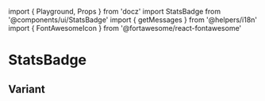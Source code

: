 import { Playground, Props } from 'docz'
import StatsBadge from '@components/ui/StatsBadge'
import { getMessages } from '@helpers/i18n'
import { FontAwesomeIcon } from '@fortawesome/react-fontawesome'

# StatsBadge

<Props of={StatsBadge} />

## Variant

<Playground>
  <StatsBadge
    description='word.total.subaccounts'
    quantity={100} />
  <StatsBadge
    description='word.active.subaccounts'
    quantity={30}
    color='yellow' />
  <StatsBadge
    description='word.active.subaccounts'
    quantity={60}
    color='pink' />
</Playground>
